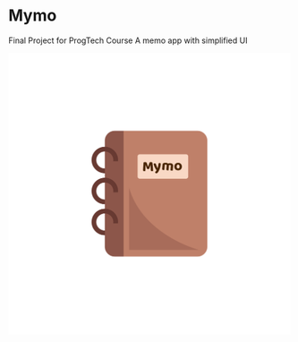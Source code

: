 # Mymo
Final Project for ProgTech Course
A memo app with simplified UI

![alt text](https://github.com/kroci126/Mymo/blob/master/mymologo.png?raw=true)
